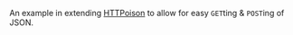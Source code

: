 An example in extending [HTTPoison](https://github.com/edgurgel/httpoison) to allow for easy `GET`ting & `POST`ing of JSON.
